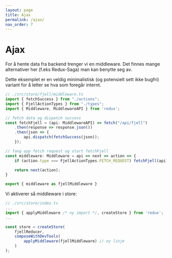 ```yaml
---
layout: page
title: Ajax
permalink: /ajax/
nav_order: 7
---
```


# Ajax

For å hente data fra backend trenger vi en middleware. Det finnes mange alternativer her (f.eks Redux-Saga)
man kan benytte seg av.

Dette eksemplet er en veldig minimalistisk (og potensielt sett ikke bugfri) variant for å
letter se hva som foregår internt.

```typescript
// ./src/store/fjell/middleware.ts
import { fetchSuccess } from "./actions";
import { FjellActionTypes } from "./types";
import { Middleware, MiddlewareAPI } from 'redux';

// fetch data og dispatch success
const fetchFjell = (api: MiddlewareAPI) => fetch("/api/fjell")
    .then(response => response.json())
    .then(json => {
        api.dispatch(fetchSuccess(json));
    });

// fang opp fetch request og start fetchFjell
const middleware: Middleware = api => next => action => {
    if (action.type === FjellActionTypes.FETCH_REQUEST) fetchFjell(api);

    return next(action);
}

export { middleware as fjellMiddleware }
```

Vi aktiverer så middleware i store:

```typescript
// ./src/store/index.ts
...
import { applyMiddleware /* ny import */, createStore } from 'redux';
...

const store = createStore(
    fjellReducer,
    composeWithDevTools(
        applyMiddleware(fjellMiddleware) // ny linje
    )
);
```